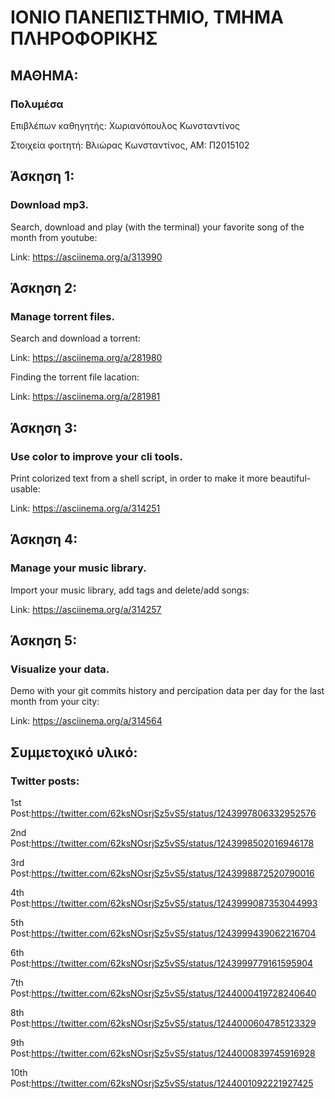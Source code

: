 # ΙΟΝΙΟ ΠΑΝΕΠΙΣΤΗΜΙΟ, ΤΜΗΜΑ ΠΛΗΡΟΦΟΡΙΚΗΣ 
## ΜΑΘΗΜΑ:
### Πολυμέσα

Επιβλέπων καθηγητής: Χωριανόπουλος Κωνσταντίνος 

Στοιχεία φοιτητή:
Βλιώρας Κωνσταντίνος, ΑΜ: Π2015102

## Άσκηση 1:

### Download mp3.
 
 Search, download and play (with the terminal) your favorite song of the month from youtube:
 
 Link: https://asciinema.org/a/313990
 
## Άσκηση 2:

### Manage torrent files.
 
 Search and download a torrent:
 
 Link: https://asciinema.org/a/281980
 
 Finding the torrent file lacation:
 
 Link: https://asciinema.org/a/281981
 
## Άσκηση 3:

### Use color to improve your cli tools.
 
 Print colorized text from a shell script, in order to make it more beautiful-usable:
 
 Link: https://asciinema.org/a/314251
 
## Άσκηση 4:

### Manage your music library.
 
 Import your music library, add tags and delete/add songs:
 
 Link: https://asciinema.org/a/314257
 
## Άσκηση 5:

### Visualize your data.
 
 Demo with your git commits history and percipation data per day for the last month from your city:
 
 Link: https://asciinema.org/a/314564
 
 
## Συμμετοχικό υλικό:
### Twitter posts:

1st  Post:https://twitter.com/62ksNOsrjSz5vS5/status/1243997806332952576

2nd  Post:https://twitter.com/62ksNOsrjSz5vS5/status/1243998502016946178

3rd  Post:https://twitter.com/62ksNOsrjSz5vS5/status/1243998872520790016

4th  Post:https://twitter.com/62ksNOsrjSz5vS5/status/1243999087353044993

5th  Post:https://twitter.com/62ksNOsrjSz5vS5/status/1243999439062216704

6th  Post:https://twitter.com/62ksNOsrjSz5vS5/status/1243999779161595904

7th  Post:https://twitter.com/62ksNOsrjSz5vS5/status/1244000419728240640

8th  Post:https://twitter.com/62ksNOsrjSz5vS5/status/1244000604785123329

9th  Post:https://twitter.com/62ksNOsrjSz5vS5/status/1244000839745916928

10th Post:https://twitter.com/62ksNOsrjSz5vS5/status/1244001092221927425

 
 
